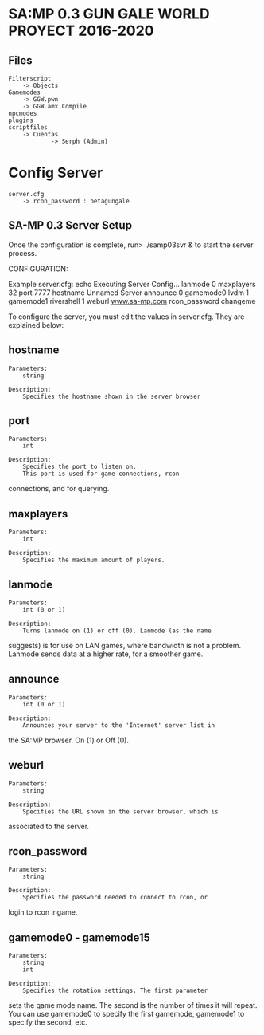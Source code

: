 # SA:MP 0.3 GUN GALE WORLD PROYECT 2016-2020

## Files
 	
	Filterscript
		-> Objects
	Gamemodes
		-> GGW.pwn 
		-> GGW.amx Compile
	npcmodes
	plugins
	scriptfiles
		-> Cuentas
				-> Serph (Admin)

# Config Server
	server.cfg
		-> rcon_password : betagungale


SA-MP 0.3 Server Setup
----------------------

Once the configuration is complete, run> ./samp03svr & to start the server process.

CONFIGURATION:

Example server.cfg:
	echo Executing Server Config...
	lanmode 0
	maxplayers 32
	port 7777
	hostname Unnamed Server
	announce 0
	gamemode0 lvdm 1
	gamemode1 rivershell 1
	weburl www.sa-mp.com
	rcon_password changeme

To configure the server, you must edit the values in server.cfg. They 
are explained below:

hostname
--------
	Parameters:
		string
	
	Description:
		Specifies the hostname shown in the server browser
		
port
----
	Parameters:
		int
	
	Description:
		Specifies the port to listen on.
		This port is used for game connections, rcon 
connections, and for querying.
	
maxplayers
----------
	Parameters:
		int
	
	Description:
		Specifies the maximum amount of players.
		
lanmode
-------
	Parameters:
		int (0 or 1)
		
	Description:
		Turns lanmode on (1) or off (0). Lanmode (as the name 
suggests) is for use on LAN games, where bandwidth is not a problem. 
Lanmode sends data at a higher rate, for a smoother game.
		

announce
-------
	Parameters:
		int (0 or 1)
		
	Description:
		Announces your server to the 'Internet' server list in 
the SA:MP browser. On (1) or Off (0).

weburl
------
	Parameters:
		string
	
	Description:
		Specifies the URL shown in the server browser, which is 
associated to the server.
		
rcon_password
-------------
	Parameters:
		string
		
	Description:
		Specifies the password needed to connect to rcon, or 
login to rcon ingame.
		
gamemode0 - gamemode15
----------------------
	Parameters:
		string
		int
		
	Description:
		Specifies the rotation settings. The first parameter 
sets the game mode name. The second is the number of times it will 
repeat.
		You can use gamemode0 to specify the first gamemode, 
gamemode1 to specify the second, etc.
